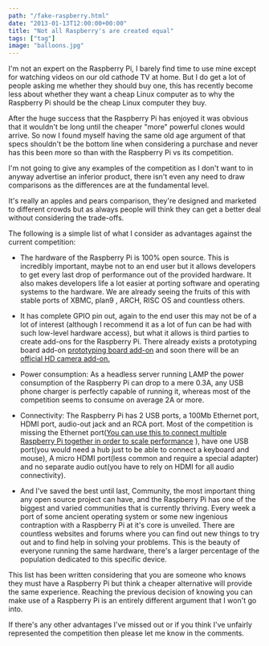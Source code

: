 ```yaml
---
path: "/fake-raspberry.html"
date: "2013-01-13T12:00:00+00:00"
title: "Not all Raspberry's are created equal"
tags: ["tag"]
image: "balloons.jpg"
---
```


I'm not an expert on the Raspberry Pi, I barely find time to use mine except for watching videos on our old cathode TV at home. But I do get a lot of people asking me whether they should buy one, this has recently become less about whether they want a cheap Linux computer as to why the Raspberry Pi should be the cheap Linux computer they buy.

After the huge success that the Raspberry Pi has enjoyed it was obvious that it wouldn't be long until the cheaper "more" powerful clones would arrive. So now I found myself having the same old age argument of that specs shouldn't be the bottom line when considering a purchase and never has this been more so than with the Raspberry Pi vs its competition.

 

I'm not going to give any examples of the competition as I don't want to in anyway advertise an inferior product, there isn't even any need to draw comparisons as the differences are at the fundamental level.

It's really an apples and pears comparison, they're designed and marketed to different crowds but as always people will think they can get a better deal without considering the trade-offs.

The  following is a simple list of what I consider as advantages against the current competition:

 

* The hardware of the Raspberry Pi is 100% open source. This is incredibly important, maybe not to an end user but it allows developers to get every last drop of performance out of the provided hardware. It also makes developers life a lot easier at porting software and operating systems to the hardware. We are already seeing the fruits of this with stable ports of XBMC, plan9 , ARCH, RISC OS and countless others.

 

* It has complete GPIO pin out, again to the end user this may not be of a lot of interest (although I recommend it as a lot of fun can be had with such low-level hardware access), but what it allows is third parties to create add-ons for the Raspberry Pi. There already exists a prototyping board add-on [prototyping board add-on](https://www.adafruit.com/products/801) and soon there will be an [official HD camera add-on.](http://www.raspberrypi.org/wp-content/uploads/2012/07/cameraboard.jpg)

 

* Power consumption: As a headless server running LAMP the power consumption of the Raspberry Pi can drop to a mere 0.3A, any USB phone charger is perfectly capable of running it, whereas most of the competition seems to consume on average 2A or more.

 

* Connectivity: The Raspberry Pi has 2 USB ports, a 100Mb Ethernet port, HDMI port, audio-out jack and an RCA port. Most of the competition is missing the Ethernet port([You can use this to connect multiple Raspberry Pi together in order to scale performance](http://www.zdnet.com/raspberry-pi-meets-lego-in-supercomputer-like-cluster-photos-7000004209/) ), have one USB port(you would need a  hub just to be able to connect a keyboard and mouse), A micro HDMI port(less common and require a special adapter) and no separate audio out(you have to rely on HDMI for all audio connectivity).

 

* And I've saved the best until last, Community, the most important thing any open source project can have, and the Raspberry Pi has one of the biggest and varied communities that is currently thriving. Every week a port of some ancient operating system or some new ingenious contraption with a Raspberry Pi at it's core is unveiled. There are countless websites and forums where you can find out new things to try out and to find help in solving your problems. This is the beauty of everyone running the same hardware, there's a larger percentage of the population dedicated to this specific device.

 

 

This list has been written considering that you are someone who knows they must have a Raspberry Pi but think a cheaper alternative will provide the same experience. Reaching the previous decision of knowing you can make use of a Raspberry Pi is an entirely different argument that I won't go into.

 

If there's any other advantages I've missed out or if you think I've unfairly represented the competition then please let me know in the comments.